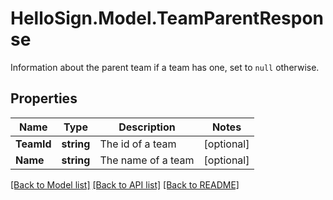 # HelloSign.Model.TeamParentResponse
Information about the parent team if a team has one, set to `null` otherwise.

## Properties

Name | Type | Description | Notes
------------ | ------------- | ------------- | -------------
**TeamId** | **string** |  The id of a team  | [optional] 
**Name** | **string** |  The name of a team  | [optional] 

[[Back to Model list]](../README.md#documentation-for-models) [[Back to API list]](../README.md#documentation-for-api-endpoints) [[Back to README]](../README.md)

